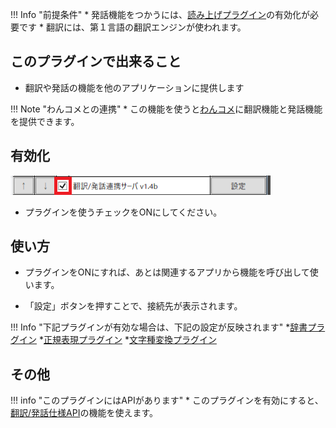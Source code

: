 !!! Info "前提条件"
    * 発話機能をつかうには、[読み上げプラグイン](plugin_playvoice.md)の有効化が必要です
    * 翻訳には、第１言語の翻訳エンジンが使われます。

## このプラグインで出来ること

* 翻訳や発話の機能を他のアプリケーションに提供します

!!! Note "わんコメとの連携"
    * この機能を使うと[わんコメ](https://onecomme.com/)に翻訳機能と発話機能を提供できます。

## 有効化

![ファイル](images/plugin_transSrv_p1.png)

* プラグインを使うチェックをONにしてください。

## 使い方

* プラグインをONにすれば、あとは関連するアプリから機能を呼び出して使います。

* 「設定」ボタンを押すことで、接続先が表示されます。

!!! Info "下記プラグインが有効な場合は、下記の設定が反映されます"
    *[辞書プラグイン](plugin_dictionary.md)
    *[正規表現プラグイン](plugin_regexp.md)
    *[文字種変換プラグイン](plugin_ConvertString.md)

## その他

!!! info "このプラグインにはAPIがあります"
    * このプラグインを有効にすると、[翻訳/発話仕様API](../tech/tech_api_plugin.md)の機能を使えます。

